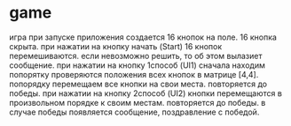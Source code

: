 # game
игра
при запуске приложения создается 16 кнопок на поле. 16 кнопка скрыта.
при нажатии на кнопку начать (Start) 16 кнопок перемешиваются. если невозможно решить, то об этом вылазиет сообщение.
при нажатии на кнопку 1способ (UI1) сначала находим попорятку проверяются положения всех кнопок в матрице [4,4].
попорядку перемещаем все кнопки на свои места. повторяется до победы.
при нажатии на кнопку 2способ (UI2) кнопки перемещаются в произвольном порядке к своим местам. повторяется до победы.
в случае победы появляется сообщение, поздравление с победой.
